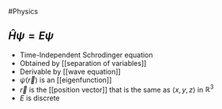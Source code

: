 #Physics 
## $\displaystyle \hat{H}\psi=E\psi$
* Time-Independent Schrodinger equation
* Obtained by [[separation of variables]]
* Derivable by [[wave equation]]
* $\displaystyle \psi(\vec{r})$ is an [[eigenfunction]]
* $\displaystyle \vec{r}$ is the [[position vector]] that is the same as $\displaystyle {\left\langle{x,y,z}\right\rangle}$ in $\displaystyle \mathbb{R}^{3}$
* $\displaystyle E$ is discrete